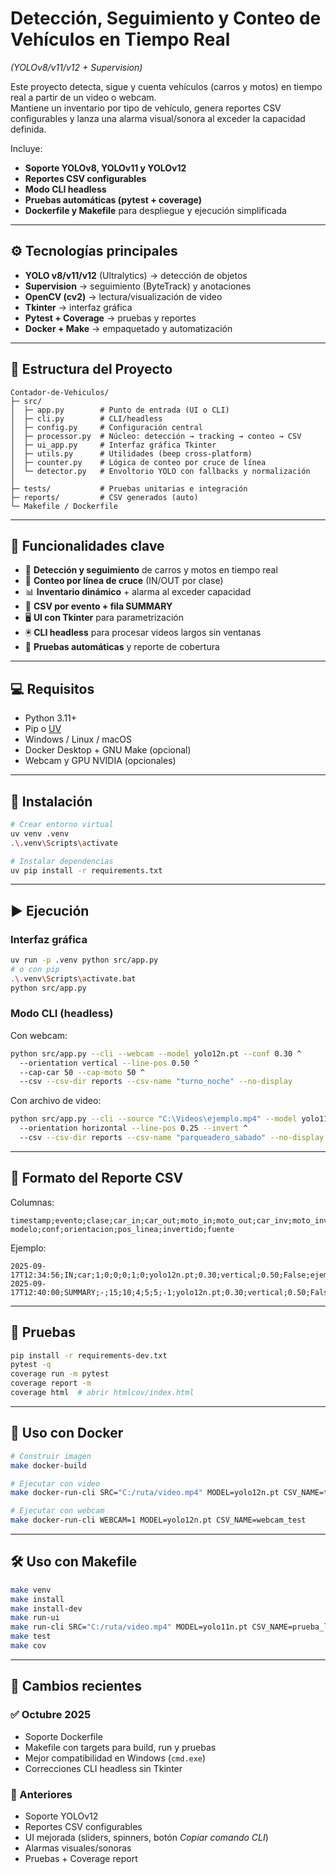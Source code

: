 # Detección, Seguimiento y Conteo de Vehículos en Tiempo Real  
*(YOLOv8/v11/v12 + Supervision)*

Este proyecto detecta, sigue y cuenta vehículos (carros y motos) en tiempo real a partir de un video o webcam.  
Mantiene un inventario por tipo de vehículo, genera reportes CSV configurables y lanza una alarma visual/sonora al exceder la capacidad definida.  

Incluye:  
- **Soporte YOLOv8, YOLOv11 y YOLOv12**  
- **Reportes CSV configurables**  
- **Modo CLI headless**  
- **Pruebas automáticas (pytest + coverage)**  
- **Dockerfile y Makefile** para despliegue y ejecución simplificada  

---

## ⚙️ Tecnologías principales
- **YOLO v8/v11/v12** (Ultralytics) → detección de objetos  
- **Supervision** → seguimiento (ByteTrack) y anotaciones  
- **OpenCV (cv2)** → lectura/visualización de video  
- **Tkinter** → interfaz gráfica  
- **Pytest + Coverage** → pruebas y reportes  
- **Docker + Make** → empaquetado y automatización  

---

## 📂 Estructura del Proyecto
```
Contador-de-Vehiculos/
├─ src/
│  ├─ app.py        # Punto de entrada (UI o CLI)
│  ├─ cli.py        # CLI/headless
│  ├─ config.py     # Configuración central
│  ├─ processor.py  # Núcleo: detección → tracking → conteo → CSV
│  ├─ ui_app.py     # Interfaz gráfica Tkinter
│  ├─ utils.py      # Utilidades (beep cross-platform)
│  ├─ counter.py    # Lógica de conteo por cruce de línea
│  └─ detector.py   # Envoltorio YOLO con fallbacks y normalización
│
├─ tests/           # Pruebas unitarias e integración
├─ reports/         # CSV generados (auto)
└─ Makefile / Dockerfile
```

---

## 🧩 Funcionalidades clave
- 🚦 **Detección y seguimiento** de carros y motos en tiempo real  
- 🔢 **Conteo por línea de cruce** (IN/OUT por clase)  
- 📊 **Inventario dinámico** + alarma al exceder capacidad  
- 📝 **CSV por evento + fila SUMMARY**  
- 🖥️ **UI con Tkinter** para parametrización  
- 🖲️ **CLI headless** para procesar videos largos sin ventanas  
- 🧪 **Pruebas automáticas** y reporte de cobertura  

---

## 💻 Requisitos
- Python 3.11+  
- Pip o [UV](https://github.com/astral-sh/uv)  
- Windows / Linux / macOS  
- Docker Desktop + GNU Make (opcional)  
- Webcam y GPU NVIDIA (opcionales)  

---

## 🚀 Instalación
```bash
# Crear entorno virtual
uv venv .venv
.\.venv\Scripts\activate

# Instalar dependencias
uv pip install -r requirements.txt
```

---

## ▶️ Ejecución

### Interfaz gráfica
```bash
uv run -p .venv python src/app.py
# o con pip
.\.venv\Scripts\activate.bat
python src/app.py
```

### Modo CLI (headless)
Con webcam:
```bash
python src/app.py --cli --webcam --model yolo12n.pt --conf 0.30 ^
  --orientation vertical --line-pos 0.50 ^
  --cap-car 50 --cap-moto 50 ^
  --csv --csv-dir reports --csv-name "turno_noche" --no-display
```

Con archivo de video:
```bash
python src/app.py --cli --source "C:\Videos\ejemplo.mp4" --model yolo11n.pt ^
  --orientation horizontal --line-pos 0.25 --invert ^
  --csv --csv-dir reports --csv-name "parqueadero_sabado" --no-display
```

---

## 📄 Formato del Reporte CSV
Columnas:
```
timestamp;evento;clase;car_in;car_out;moto_in;moto_out;car_inv;moto_inv;
modelo;conf;orientacion;pos_linea;invertido;fuente
```

Ejemplo:
```
2025-09-17T12:34:56;IN;car;1;0;0;0;1;0;yolo12n.pt;0.30;vertical;0.50;False;ejemplo.mp4
2025-09-17T12:40:00;SUMMARY;-;15;10;4;5;5;-1;yolo12n.pt;0.30;vertical;0.50;False;ejemplo.mp4
```

---

## 🧪 Pruebas
```bash
pip install -r requirements-dev.txt
pytest -q
coverage run -m pytest
coverage report -m
coverage html  # abrir htmlcov/index.html
```

---

## 🐳 Uso con Docker
```bash
# Construir imagen
make docker-build

# Ejecutar con video
make docker-run-cli SRC="C:/ruta/video.mp4" MODEL=yolo12n.pt CSV_NAME=turno_noche

# Ejecutar con webcam
make docker-run-cli WEBCAM=1 MODEL=yolo12n.pt CSV_NAME=webcam_test
```

---

## 🛠️ Uso con Makefile
```bash
make venv
make install
make install-dev
make run-ui
make run-cli SRC="C:/ruta/video.mp4" MODEL=yolo11n.pt CSV_NAME=prueba_local
make test
make cov
```

---

## 📌 Cambios recientes
### ✅ Octubre 2025
- Soporte Dockerfile  
- Makefile con targets para build, run y pruebas  
- Mejor compatibilidad en Windows (`cmd.exe`)  
- Correcciones CLI headless sin Tkinter  

### 📌 Anteriores
- Soporte YOLOv12  
- Reportes CSV configurables  
- UI mejorada (sliders, spinners, botón *Copiar comando CLI*)  
- Alarmas visuales/sonoras  
- Pruebas + Coverage report  
